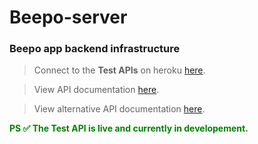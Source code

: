 # Beepo-server
### Beepo app backend infrastructure

>  Connect to the <b>Test APIs</b> on heroku [here](https://beepo-app.herokuapp.com/api/v1).

>  View API documentation [here](https://beepo-app.herokuapp.com/docs).

>  View alternative API documentation [here](https://beepo-app.herokuapp.com/redoc).

 <b> <span style = "color:green;"> PS ✅ The Test API is live and currently in developement. </span> </b>

